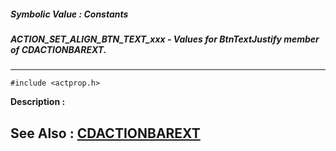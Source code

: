 ##### Symbolic Value : Constants
##### ACTION_SET_ALIGN_BTN_TEXT_xxx - Values for BtnTextJustify member of CDACTIONBAREXT.
---
```
#include <actprop.h>
```
**Description :**



**See Also :**
[CDACTIONBAREXT](/reference/Data/CDACTIONBAREXT)
---
